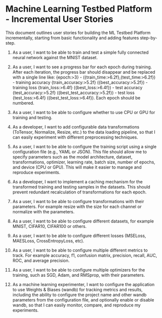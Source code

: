 # Machine Learning Testbed Platform - Incremental User Stories

This document outlines user stories for building the ML Testbed Platform incrementally, starting from basic functionality and adding features step-by-step.

1. As a user, I want to be able to train and test a simple fully connected neural network against the MNIST dataset. 

2. As a user, I want to see a progress bar for each epoch during training. After each iteration, the progress bar should disappear and be replaced with a single line like: {epoch:>3} - ({train_time:>6.2f},{test_time:>6.2f}) - training accuracy {train_accuracy:>5.2f} ({best_accuracy:>5.2f}) - training loss {train_loss:>6.4f} ({best_loss:>6.4f}) - test accuracy {test_accuracy:>5.2f} ({best_test_accuracy:>5.2f}) - test loss {test_loss:>6.4f} ({best_test_loss:>6.4f}). Each epoch should be numbered.

3. As a user, I want to be able to configure whether to use CPU or GPU for training and testing.

4. As a developer, I want to add configurable data transformations (ToTensor, Normalize, Resize, etc.) to the data loading pipeline, so that I can easily experiment with different preprocessing techniques.

5. As a user, I want to be able to configure the training script using a single configuration file (e.g., YAML or JSON). This file should allow me to specify parameters such as the model architecture, dataset, transformations, optimizer, learning rate, batch size, number of epochs, and device (CPU or GPU). This will make it easier to manage and reproduce experiments.

6. As a developer, I want to implement a caching mechanism for the transformed training and testing samples in the datasets. This should prevent redundant recalculation of transformations for each epoch.

7. As a user, I want to be able to configure transformations with their parameters. For example resize with the size for each channel or normalize with the parameters.

8. As a user, I want to be able to configure different datasets, for example MNIST, CIFAR10, CIFAR100 or others.

9. As a user, I want to be able to configure different losses (MSELoss, MAESLoss, CrossEntropyLoss, etc).

10. As a user, I want to be able to configure multiple different metrics to track. For example accuracy, f1, confusion matrix, precision, recall, AUC, ROC, and average precision.

11. As a user, I want to be able to configure multiple optimizers for the training, such as SGD, Adam, and RMSprop, with their parameters.

12. As a machine learning experimenter, I want to configure the application to use Weights &amp; Biases (wandb) for tracking metrics and results, including the ability to configure the project name and other wandb parameters from the configuration file, and optionally enable or disable wandb, so that I can easily monitor, compare, and reproduce my experiments.